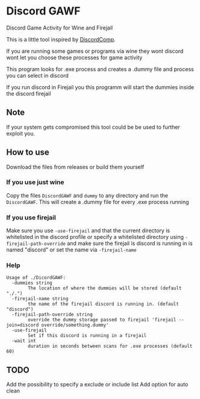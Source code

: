 # Discord GAWF

Discord Game Activity for Wine and Firejail

This is a little tool inspired by [DiscordComp](https://github.com/null-von-sushi/Discordcomp).

If you are running some games or programs via wine they wont discord wont let you choose these processes for game activity

This program looks for .exe process and creates a .dummy file and process you can select in discord

If you run discord in Firejail you this programm will start the dummies inside the discord firejail


## Note
If your system gets compromised this tool could be be used to further exploit you.

## How to use

Download the files from releases or build them yourself

### If you use just wine

Copy the files `DiscordGAWF` and `dummy` to any directory and run the `DiscordGAWF`.
This will create a .dummy file for every .exe process running

### If you use firejail
Make sure you use `-use-firejail` and that the current directory is whitelisted in the discord profile or
specify a whitelisted directory using `-firejail-path-override` and make sure the firejail is discord is running in is named "discord" or set the name via `-firejail-name`

### Help
```
Usage of ./DicordGAWF:
  -dummies string
        The location of where the dummies will be stored (default "./.")
  -firejail-name string
        the name of the firejail discord is running in. (default "discord")
  -firejail-path-override string
        override the dummy storage passed to firejail 'firejail --join=discord override/something.dummy'
  -use-firejail
        Set if this discord is running in a firejail
  -wait int
        duration in seconds between scans for .exe processes (default 60)
```

## TODO

Add the possibility to specify a exclude or include list
Add option for auto clean